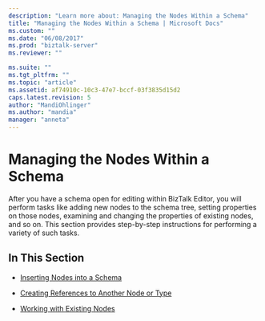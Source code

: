 ```yaml
---
description: "Learn more about: Managing the Nodes Within a Schema"
title: "Managing the Nodes Within a Schema | Microsoft Docs"
ms.custom: ""
ms.date: "06/08/2017"
ms.prod: "biztalk-server"
ms.reviewer: ""

ms.suite: ""
ms.tgt_pltfrm: ""
ms.topic: "article"
ms.assetid: af74910c-10c3-47e7-bccf-03f3835d15d2
caps.latest.revision: 5
author: "MandiOhlinger"
ms.author: "mandia"
manager: "anneta"
---
```

# Managing the Nodes Within a Schema
After you have a schema open for editing within BizTalk Editor, you will perform tasks like adding new nodes to the schema tree, setting properties on those nodes, examining and changing the properties of existing nodes, and so on. This section provides step-by-step instructions for performing a variety of such tasks.  
  
## In This Section  
  
-   [Inserting Nodes into a Schema](../core/inserting-nodes-into-a-schema.md)  
  
-   [Creating References to Another Node or Type](../core/how-to-create-references-to-another-node-or-type.md)  
  
-   [Working with Existing Nodes](../core/working-with-existing-nodes.md)

